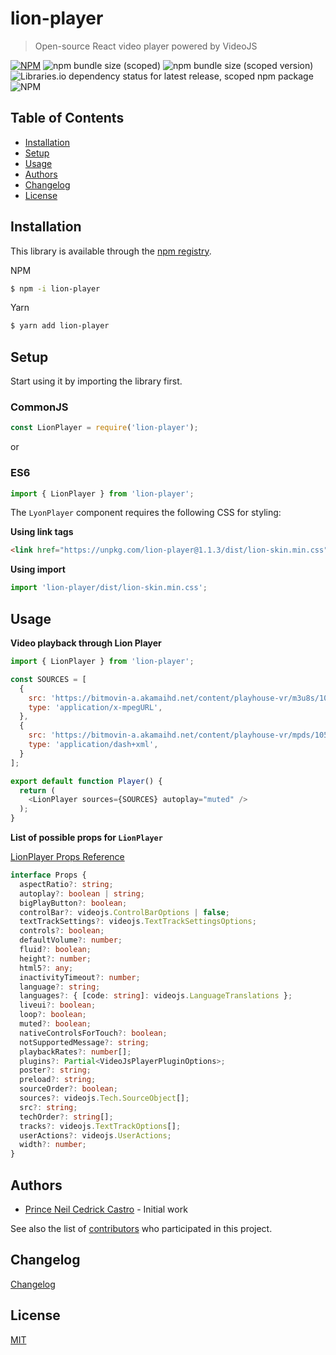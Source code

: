 # lion-player
> Open-source React video player powered by VideoJS

[![NPM](https://img.shields.io/npm/v/lion-player.svg)](https://www.npmjs.com/package/lion-player)
![npm bundle size (scoped)](https://img.shields.io/bundlephobia/min/lion-player)
![npm bundle size (scoped version)](https://img.shields.io/bundlephobia/minzip/lion-player)
![Libraries.io dependency status for latest release, scoped npm package](https://img.shields.io/librariesio/release/npm/lion-player)
![NPM](https://img.shields.io/npm/l/lion-player)

## Table of Contents
 - [Installation](#installation)
 - [Setup](#setup)
 - [Usage](#usage)
 - [Authors](#authors)
 - [Changelog](#changelog)
 - [License](#license)

 <!-- toc -->

## Installation

This library is available through the [npm registry](https://www.npmjs.com/).

NPM
```bash
$ npm -i lion-player
```

Yarn
```bash
$ yarn add lion-player
```

## Setup

Start using it by importing the library first.

### CommonJS
```javascript
const LionPlayer = require('lion-player');
```

or 

### ES6
```javascript
import { LionPlayer } from 'lion-player';
```

The `LyonPlayer` component requires the following CSS for styling:

**Using link tags**
```html
<link href="https://unpkg.com/lion-player@1.1.3/dist/lion-skin.min.css" rel="stylesheet">
```

**Using import**
```javascript
import 'lion-player/dist/lion-skin.min.css';
```

## Usage

**Video playback through Lion Player**
```javascript
import { LionPlayer } from 'lion-player';

const SOURCES = [
  {
    src: 'https://bitmovin-a.akamaihd.net/content/playhouse-vr/m3u8s/105560.m3u8',
    type: 'application/x-mpegURL',
  },
  {
    src: 'https://bitmovin-a.akamaihd.net/content/playhouse-vr/mpds/105560.mpd',
    type: 'application/dash+xml',
  }
];

export default function Player() {
  return (
    <LionPlayer sources={SOURCES} autoplay="muted" />
  );
}
```


**List of possible props for `LionPlayer`**

[LionPlayer Props Reference](https://docs.videojs.com/tutorial-options.html)

```typescript
interface Props {
  aspectRatio?: string;
  autoplay?: boolean | string;
  bigPlayButton?: boolean;
  controlBar?: videojs.ControlBarOptions | false;
  textTrackSettings?: videojs.TextTrackSettingsOptions;
  controls?: boolean;
  defaultVolume?: number;
  fluid?: boolean;
  height?: number;
  html5?: any;
  inactivityTimeout?: number;
  language?: string;
  languages?: { [code: string]: videojs.LanguageTranslations };
  liveui?: boolean;
  loop?: boolean;
  muted?: boolean;
  nativeControlsForTouch?: boolean;
  notSupportedMessage?: string;
  playbackRates?: number[];
  plugins?: Partial<VideoJsPlayerPluginOptions>;
  poster?: string;
  preload?: string;
  sourceOrder?: boolean;
  sources?: videojs.Tech.SourceObject[];
  src?: string;
  techOrder?: string[];
  tracks?: videojs.TextTrackOptions[];
  userActions?: videojs.UserActions;
  width?: number;
}
```

## Authors

- [Prince Neil Cedrick Castro](https://github.com/git-ced/) - Initial work

See also the list of [contributors](https://github.com/git-ced/lion-player/contributors) who participated in this project.

## Changelog

[Changelog](https://github.com/git-ced/lion-player/releases)

## License

  [MIT](LICENSE)
